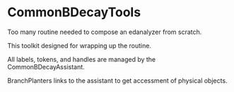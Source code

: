 # CommonBDecayTools

Too many routine needed to compose an edanalyzer from scratch.

This toolkit designed for wrapping up the routine.

All labels, tokens, and handles are managed by the CommonBDecayAssistant.

BranchPlanters links to the assistant to get accessment of physical objects.

